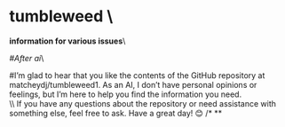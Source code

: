 # tumbleweed \\ 
**information for various issues**\\  

*#After ai*\\  

#I’m glad to hear that you like the contents of the GitHub repository at matcheydj/tumbleweed1. As an AI, I don’t have personal opinions or feelings, but I’m here to help you find the information you need.  
\\\ 
If you have any questions about the repository or need assistance with something else, feel free to ask. Have a great day! 😊
/*
**  

